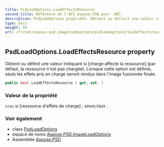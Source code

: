 ```yaml
---
title: PsdLoadOptions.LoadEffectsResource
second_title: Référence de l'API Aspose.PSD pour .NET
description: PsdLoadOptions propriété. Obtient ou définit une valeur indiquant si charge affecte la ressource par défaut la ressource nest pas chargée. Lorsque cette option est définie seuls les effets pris en charge seront rendus dans limage fusionnée finale.
type: docs
weight: 50
url: /fr/net/aspose.psd.imageloadoptions/psdloadoptions/loadeffectsresource/
---
```

## PsdLoadOptions.LoadEffectsResource property

Obtient ou définit une valeur indiquant si [charge affecte la ressource] (par défaut, la ressource n'est pas chargée). Lorsque cette option est définie, seuls les effets pris en charge seront rendus dans l'image fusionnée finale.

```csharp
public bool LoadEffectsResource { get; set; }
```

### Valeur de la propriété

`vrai` si [ressource d'effets de charge] ; sinon,`FAUX` .

### Voir également

* class [PsdLoadOptions](../)
* espace de noms [Aspose.PSD.ImageLoadOptions](../../psdloadoptions/)
* Assemblée [Aspose.PSD](../../../)


